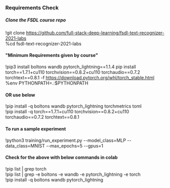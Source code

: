 ### Requirements Check 

##### Clone the FSDL course repo<br />
!git clone https://github.com/full-stack-deep-learning/fsdl-text-recognizer-2021-labs<br />
%cd fsdl-text-recognizer-2021-labs<br />  

#### "Minimum Requirements given by course"<br />
!pip3 install boltons wandb pytorch_lightning==1.1.4 pip install torch==1.7.1+cu110 torchvision==0.8.2+cu110 torchaudio==0.7.2 torchtext==0.8.1 -f https://download.pytorch.org/whl/torch_stable.html<br />
%env PYTHONPATH=.:$PYTHONPATH<br />  

#### OR use below <br />
!pip install -q boltons wandb pytorch_lightning torchmetrics toml<br />
!pip install -q torch==1.7.1+cu110 torchvision==0.8.2+cu110 torchaudio==0.7.2 torchtext==0.8.1<br />  

#### To run a sample experiment<br />
!python3 training/run_experiment.py --model_class=MLP --data_class=MNIST --max_epochs=5 --gpus=1<br />  

#### Check for the above with below commands in colab<br />

!pip list | grep torch<br />
!pip list | grep -e boltons -e wandb -e pytorch_lightning -e torch<br />
!pip install -q boltons wandb pytorch_lightning<br />  




